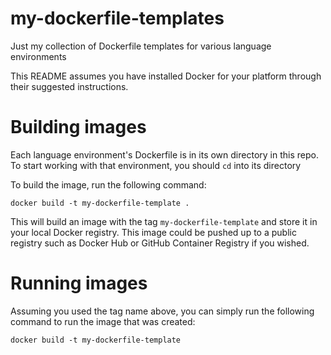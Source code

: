 # my-dockerfile-templates
Just my collection of Dockerfile templates for various language environments

This README assumes you have installed Docker for your platform through their suggested instructions.

# Building images

Each language environment's Dockerfile is in its own directory in this repo. To start working with that environment, you should `cd` into its directory

To build the image, run the following command:

`docker build -t my-dockerfile-template .`

This will build an image with the tag `my-dockerfile-template` and store it in your local Docker registry. This image could be pushed up to a public registry such as Docker Hub or GitHub Container Registry if you wished.

# Running images

Assuming you used the tag name above, you can simply run the following command to run the image that was created:

`docker build -t my-dockerfile-template`